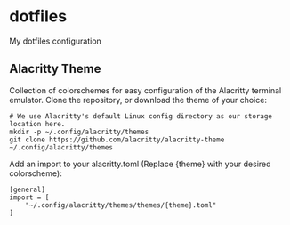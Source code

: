# dotfiles
My dotfiles configuration

## Alacritty Theme

Collection of colorschemes for easy configuration of the Alacritty terminal emulator. Clone the repository, or download the theme of your choice:

```
# We use Alacritty's default Linux config directory as our storage location here.
mkdir -p ~/.config/alacritty/themes
git clone https://github.com/alacritty/alacritty-theme ~/.config/alacritty/themes
```

Add an import to your alacritty.toml (Replace {theme} with your desired colorscheme):


```
[general]
import = [
    "~/.config/alacritty/themes/themes/{theme}.toml"
]
```
